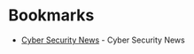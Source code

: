 # Bookmarks
* [Cyber Security News](https://bookmarks-5f8.pages.dev/cybersecuritynews) - Cyber Security News
